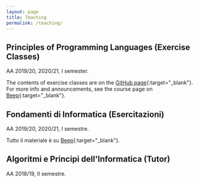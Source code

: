 ```yaml
---
layout: page
title: Teaching
permalink: /teaching/
---
```


## Principles of Programming Languages (Exercise Classes)

AA 2019/20, 2020/21, I semester.

The contents of exercise classes are on the [GitHub page](https://github.com/michiari/ppl){:target="_blank"}. <br />
For more info and announcements, see the course page on [Beep](https://beep.metid.polimi.it/){:target="_blank"}.


## Fondamenti di Informatica (Esercitazioni)

AA 2019/20, 2020/21, I semestre.

Tutto il materiale è su [Beep](https://beep.metid.polimi.it/){:target="_blank"}.


## Algoritmi e Principi dell'Informatica (Tutor)

AA 2018/19, II semestre.
